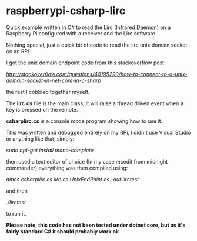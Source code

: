 # raspberrypi-csharp-lirc
Quick example written in C# to read the Lirc (Infrared Daemon) on a Raspberry Pi configured with a receiver and the Lirc software

Nothing special, just a quick bit of code to read the lirc unix domain socket on an RPi

I got the unix domain endpoint code from this stackoverflow post:

*http://stackoverflow.com/questions/40195290/how-to-connect-to-a-unix-domain-socket-in-net-core-in-c-sharp*

the rest I cobbled together myself.

The **lirc.cs** file is the main class, it will raise a thread driven event when a key is pressed on the remote.

**csharplirc.cs** is a console mode program showing how to use it.

This was written and debugged entirely on my RPi, I didn't use Visual Studio or anything like that, simply:

*sudo apt-get install mono-complete*

then used a text editor of choice (In my case mcedit from midnight commander)
everything was then compiled using:

*dmcs csharplirc.cs lirc.cs UnixEndPoint.cs -out:lirctest*

and then

*./lirctest*

to run it.

**Please note, this code has not been tested under dotnet core, but as it's fairly standard C# it should probably work ok**
